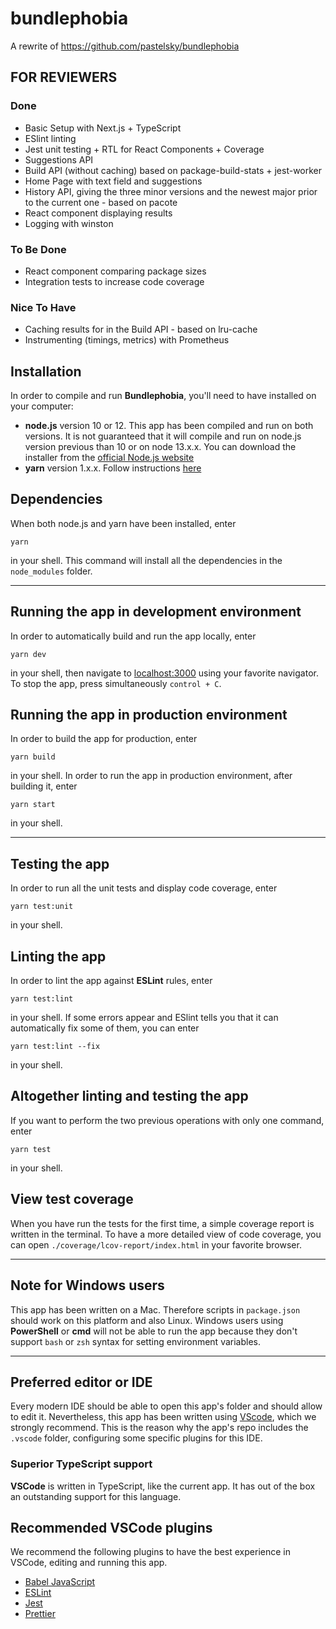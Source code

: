 # bundlephobia

A rewrite of https://github.com/pastelsky/bundlephobia

## FOR REVIEWERS

### Done

- Basic Setup with Next.js + TypeScript
- ESlint linting
- Jest unit testing + RTL for React Components + Coverage
- Suggestions API
- Build API (without caching) based on package-build-stats + jest-worker
- Home Page with text field and suggestions
- History API, giving the three minor versions and the newest major prior to the current one - based on pacote
- React component displaying results
- Logging with winston

### To Be Done

- React component comparing package sizes
- Integration tests to increase code coverage

### Nice To Have

- Caching results for in the Build API - based on lru-cache
- Instrumenting (timings, metrics) with Prometheus

## Installation

In order to compile and run **Bundlephobia**, you'll need to have installed on your computer:

- **node.js** version 10 or 12. This app has been compiled and run on both versions. It is not guaranteed that it will compile and run on node.js version previous than 10 or on node 13.x.x. You can download the installer from the [official Node.js website](https://nodejs.org/en/)
- **yarn** version 1.x.x. Follow instructions [here](https://classic.yarnpkg.com/en/docs/install#mac-stable)

## Dependencies

When both node.js and yarn have been installed, enter

```
yarn
```

in your shell. This command will install all the dependencies in the `node_modules` folder.

---

## Running the app in development environment

In order to automatically build and run the app locally, enter

```
yarn dev
```

in your shell, then navigate to [localhost:3000](https://localhost:3000/) using your favorite navigator. To stop the app, press simultaneously `control + C`.

## Running the app in production environment

In order to build the app for production, enter

```
yarn build
```

in your shell.
In order to run the app in production environment, after building it, enter

```
yarn start
```

in your shell.

---

## Testing the app

In order to run all the unit tests and display code coverage, enter

```
yarn test:unit
```

in your shell.

## Linting the app

In order to lint the app against **ESLint** rules, enter

```
yarn test:lint
```

in your shell. If some errors appear and ESlint tells you that it can automatically fix some of them, you can enter

```
yarn test:lint --fix
```

in your shell.

## Altogether linting and testing the app

If you want to perform the two previous operations with only one command, enter

```
yarn test
```

in your shell.

## View test coverage

When you have run the tests for the first time, a simple coverage report is written in the terminal. To have a more detailed view of code coverage, you can open `./coverage/lcov-report/index.html` in your favorite browser.

---

## Note for Windows users

This app has been written on a Mac. Therefore scripts in `package.json` should work on this platform and also Linux. Windows users using **PowerShell** or **cmd** will not be able to run the app because they don't support `bash` or `zsh` syntax for setting environment variables.

---

## Preferred editor or IDE

Every modern IDE should be able to open this app's folder and should allow to edit it. Nevertheless, this app has been written using [VScode](https://code.visualstudio.com/), which we strongly recommend. This is the reason why the app's repo includes the `.vscode` folder, configuring some specific plugins for this IDE.

### Superior TypeScript support

**VSCode** is written in TypeScript, like the current app. It has out of the box an outstanding support for this language.

## Recommended VSCode plugins

We recommend the following plugins to have the best experience in VSCode, editing and running this app.

- [Babel JavaScript](https://marketplace.visualstudio.com/items?itemName=mgmcdermott.vscode-language-babel)
- [ESLint](https://marketplace.visualstudio.com/items?itemName=dbaeumer.vscode-eslint)
- [Jest](https://marketplace.visualstudio.com/items?itemName=Orta.vscode-jest)
- [Prettier](https://marketplace.visualstudio.com/items?itemName=esbenp.prettier-vscode)
